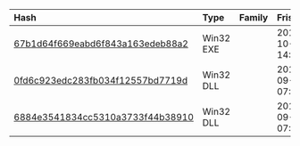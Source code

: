 |Hash|Type|Family|Frist_Seen|Name|
|:--|:--|:--|:--|:--|
|[67b1d64f669eabd6f843a163edeb88a2](https://www.virustotal.com/gui/file/67b1d64f669eabd6f843a163edeb88a2)|Win32 EXE||2018-10-29 14:20:53|wsmprovav.exe|
|[0fd6c923edc283fb034f12557bd7719d](https://www.virustotal.com/gui/file/0fd6c923edc283fb034f12557bd7719d)|Win32 DLL||2018-09-26 07:32:49|/media/freddie/Seagate Expansion Drive/aptmalware/SampleLibraryAUG2019/VoodooBearAPT/BlackEnergy.bin|
|[6884e3541834cc5310a3733f44b38910](https://www.virustotal.com/gui/file/6884e3541834cc5310a3733f44b38910)|Win32 DLL||2018-09-26 07:32:49|msiexec|
